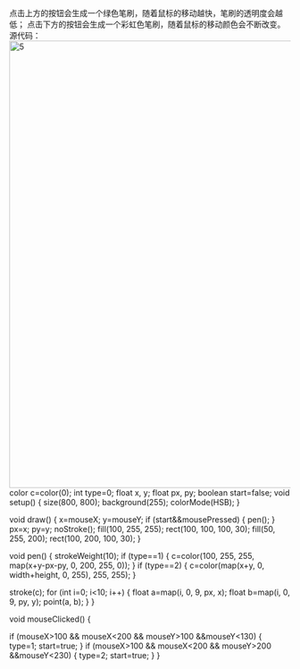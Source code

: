 点击上方的按钮会生成一个绿色笔刷，随着鼠标的移动越快，笔刷的透明度会越低；
点击下方的按钮会生成一个彩虹色笔刷，随着鼠标的移动颜色会不断改变。
源代码：
<img width="800" alt="5" src="https://user-images.githubusercontent.com/90952935/139358461-d0c903ca-065f-4ed2-8884-e79de9286de4.png">
color c=color(0);
int type=0;
float x, y;
float px, py;
boolean start=false;
void setup() {
  size(800, 800);
  background(255);
  colorMode(HSB);
}

void draw() {
  x=mouseX;
  y=mouseY;
  if (start&&mousePressed) {
    pen();
  }
  px=x;
  py=y;
  noStroke();
  fill(100, 255, 255);
  rect(100, 100, 100, 30);
  fill(50, 255, 200);
  rect(100, 200, 100, 30);
}

void pen() {
  strokeWeight(10);
  if (type==1) {
    c=color(100, 255, 255, map(x+y-px-py, 0, 200, 255, 0));
  }
  if (type==2) {
    c=color(map(x+y, 0, width+height, 0, 255), 255, 255);
  }

  stroke(c);
  for (int i=0; i<10; i++) {
    float a=map(i, 0, 9, px, x);
    float b=map(i, 0, 9, py, y);
    point(a, b);
  }
}

void mouseClicked() {

  if (mouseX>100 && mouseX<200 && mouseY>100 &&mouseY<130) {
    type=1;
    start=true;
  }
  if (mouseX>100 && mouseX<200 && mouseY>200 &&mouseY<230) {
    type=2;
    start=true;
  }
}
